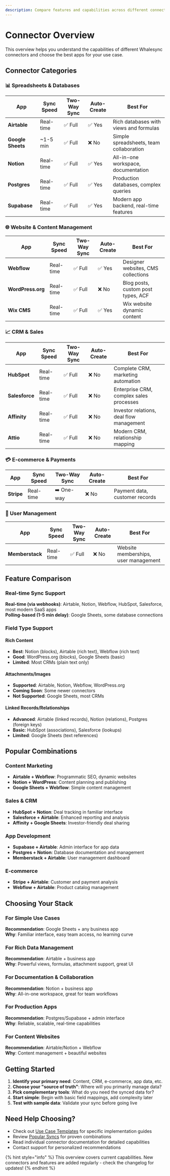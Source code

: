 ```yaml
---
description: Compare features and capabilities across different connectors
---
```


# Connector Overview

This overview helps you understand the capabilities of different Whalesync connectors and choose the best apps for your use case.

## Connector Categories

### 📊 Spreadsheets & Databases
| App | Sync Speed | Two-Way Sync | Auto-Create | Best For |
| --- | --- | --- | --- | --- |
| **Airtable** | Real-time | ✅ Full | ✅ Yes | Rich databases with views and formulas |
| **Google Sheets** | ~1-5 min | ✅ Full | ❌ No | Simple spreadsheets, team collaboration |
| **Notion** | Real-time | ✅ Full | ✅ Yes | All-in-one workspace, documentation |
| **Postgres** | Real-time | ✅ Full | ✅ Yes | Production databases, complex queries |
| **Supabase** | Real-time | ✅ Full | ✅ Yes | Modern app backend, real-time features |

### 🌐 Website & Content Management
| App | Sync Speed | Two-Way Sync | Auto-Create | Best For |
| --- | --- | --- | --- | --- |
| **Webflow** | Real-time | ✅ Full | ✅ Yes | Designer websites, CMS collections |
| **WordPress.org** | Real-time | ✅ Full | ❌ No | Blog posts, custom post types, ACF |
| **Wix CMS** | Real-time | ✅ Full | ✅ Yes | Wix website dynamic content |

### 📈 CRM & Sales
| App | Sync Speed | Two-Way Sync | Auto-Create | Best For |
| --- | --- | --- | --- | --- |
| **HubSpot** | Real-time | ✅ Full | ❌ No | Complete CRM, marketing automation |
| **Salesforce** | Real-time | ✅ Full | ❌ No | Enterprise CRM, complex sales processes |
| **Affinity** | Real-time | ✅ Full | ❌ No | Investor relations, deal flow management |
| **Attio** | Real-time | ✅ Full | ❌ No | Modern CRM, relationship mapping |

### 💳 E-commerce & Payments  
| App | Sync Speed | Two-Way Sync | Auto-Create | Best For |
| --- | --- | --- | --- | --- |
| **Stripe** | Real-time | ➡️ One-way | ❌ No | Payment data, customer records |

### 👥 User Management
| App | Sync Speed | Two-Way Sync | Auto-Create | Best For |
| --- | --- | --- | --- | --- |
| **Memberstack** | Real-time | ✅ Full | ❌ No | Website memberships, user management |

## Feature Comparison

### Real-time Sync Support
**Real-time (via webhooks)**: Airtable, Notion, Webflow, HubSpot, Salesforce, most modern SaaS apps  
**Polling-based (1-5 min delay)**: Google Sheets, some database connections  

### Field Type Support

#### Rich Content
- **Best**: Notion (blocks), Airtable (rich text), Webflow (rich text)
- **Good**: WordPress.org (blocks), Google Sheets (basic)
- **Limited**: Most CRMs (plain text only)

#### Attachments/Images
- **Supported**: Airtable, Notion, Webflow, WordPress.org
- **Coming Soon**: Some newer connectors
- **Not Supported**: Google Sheets, most CRMs

#### Linked Records/Relationships
- **Advanced**: Airtable (linked records), Notion (relations), Postgres (foreign keys)
- **Basic**: HubSpot (associations), Salesforce (lookups)
- **Limited**: Google Sheets (text references)

## Popular Combinations

### Content Marketing
- **Airtable + Webflow**: Programmatic SEO, dynamic websites
- **Notion + WordPress**: Content planning and publishing  
- **Google Sheets + Webflow**: Simple content management

### Sales & CRM
- **HubSpot + Notion**: Deal tracking in familiar interface
- **Salesforce + Airtable**: Enhanced reporting and analysis
- **Affinity + Google Sheets**: Investor-friendly deal sharing

### App Development  
- **Supabase + Airtable**: Admin interface for app data
- **Postgres + Notion**: Database documentation and management
- **Memberstack + Airtable**: User management dashboard

### E-commerce
- **Stripe + Airtable**: Customer and payment analysis
- **Webflow + Airtable**: Product catalog management

## Choosing Your Stack

### For Simple Use Cases
**Recommendation**: Google Sheets + any business app  
**Why**: Familiar interface, easy team access, no learning curve

### For Rich Data Management  
**Recommendation**: Airtable + business app  
**Why**: Powerful views, formulas, attachment support, great UI

### For Documentation & Collaboration
**Recommendation**: Notion + business app  
**Why**: All-in-one workspace, great for team workflows

### For Production Apps
**Recommendation**: Postgres/Supabase + admin interface  
**Why**: Reliable, scalable, real-time capabilities

### For Content Websites
**Recommendation**: Airtable/Notion + Webflow  
**Why**: Content management + beautiful websites

## Getting Started

1. **Identify your primary need**: Content, CRM, e-commerce, app data, etc.
2. **Choose your "source of truth"**: Where will you primarily manage data?
3. **Pick complementary tools**: What do you need the synced data for?
4. **Start simple**: Begin with basic field mappings, add complexity later
5. **Test with sample data**: Validate your sync before going live

## Need Help Choosing?

- Check out [Use Case Templates](../use-cases/README.md) for specific implementation guides
- Review [Popular Syncs](../popular-syncs/webflow-+-airtable.md) for proven combinations  
- Read individual connector documentation for detailed capabilities
- Contact support for personalized recommendations

{% hint style="info" %}
This overview covers current capabilities. New connectors and features are added regularly - check the changelog for updates!
{% endhint %}